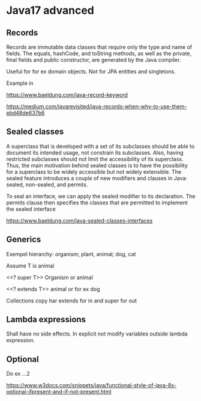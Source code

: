 # Java17 advanced

## Records

Records are immutable data classes that require only the type and name of fields.
The equals, hashCode, and toString methods, as well as the private, final fields and public constructor, are generated by the Java compiler.

Useful for for ex domain objects. Not for JPA entities and singletons. 

Example in

https://www.baeldung.com/java-record-keyword

https://medium.com/javarevisited/java-records-when-why-to-use-them-ebd48de637b6


## Sealed classes

A superclass that is developed with a set of its subclasses should be able to document its intended usage, not constrain its subclasses. Also, having restricted subclasses should not limit the accessibility of its superclass.
Thus, the main motivation behind sealed classes is to have the possibility for a superclass to be widely accessible but not widely extensible.
The sealed feature introduces a couple of new modifiers and clauses in Java: sealed, non-sealed, and permits.

To seal an interface, we can apply the sealed modifier to its declaration. The permits clause then specifies the classes that are permitted to implement the sealed interface

https://www.baeldung.com/java-sealed-classes-interfaces


## Generics
Exempel hierarchy: organism; plant, animal; dog, cat

Assume T is animal

<<? super T>>   Organism or animal

<<? extends T>> animal or for ex dog

Collections copy har extends for in and super for out

## Lambda expressions 
Shall have no side effects. In explicit not modify variables outside lambda expression. 

## Optional
Do ex …2

https://www.w3docs.com/snippets/java/functional-style-of-java-8s-optional-ifpresent-and-if-not-present.html
